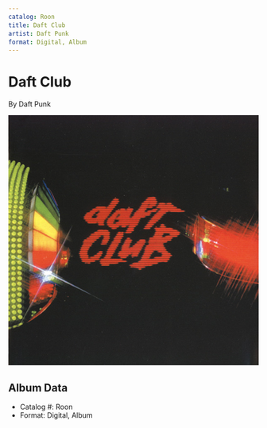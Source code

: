 ```yaml
---
catalog: Roon
title: Daft Club
artist: Daft Punk
format: Digital, Album
---
```


# Daft Club

By Daft Punk

![](../../assets/albumcovers/Daft_Punk-Daft_Club.png)

## Album Data

- Catalog #: Roon
- Format: Digital, Album

